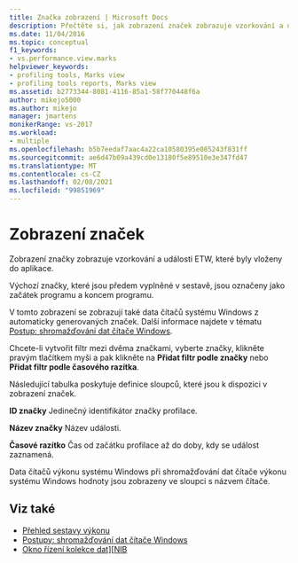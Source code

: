 ```yaml
---
title: Značka zobrazení | Microsoft Docs
description: Přečtěte si, jak zobrazení značek zobrazuje vzorkování a události ETW, které byly vloženy do aplikace.
ms.date: 11/04/2016
ms.topic: conceptual
f1_keywords:
- vs.performance.view.marks
helpviewer_keywords:
- profiling tools, Marks view
- profiling tools reports, Marks view
ms.assetid: b2773344-8081-4116-85a1-58f770448f6a
author: mikejo5000
ms.author: mikejo
manager: jmartens
monikerRange: vs-2017
ms.workload:
- multiple
ms.openlocfilehash: b5b7eedaf7aac4a22ca10580395e085243f831ff
ms.sourcegitcommit: ae6d47b09a439cd0e13180f5e89510e3e347fd47
ms.translationtype: MT
ms.contentlocale: cs-CZ
ms.lasthandoff: 02/08/2021
ms.locfileid: "99851969"
---
```

# <a name="marks-view"></a>Zobrazení značek
Zobrazení značky zobrazuje vzorkování a události ETW, které byly vloženy do aplikace.

 Výchozí značky, které jsou předem vyplněné v sestavě, jsou označeny jako začátek programu a koncem programu.

 V tomto zobrazení se zobrazují také data čítačů systému Windows z automaticky generovaných značek. Další informace najdete v tématu [Postup: shromažďování dat čítače Windows](../profiling/how-to-collect-windows-counter-data.md).

 Chcete-li vytvořit filtr mezi dvěma značkami, vyberte značky, klikněte pravým tlačítkem myši a pak klikněte na **Přidat filtr podle značky** nebo **Přidat filtr podle časového razítka**.

 Následující tabulka poskytuje definice sloupců, které jsou k dispozici v zobrazení značek.

 **ID značky** Jedinečný identifikátor značky profilace.

 **Název značky** Název události.

 **Časové razítko** Čas od začátku profilace až do doby, kdy se událost zaznamená.

 Data čítačů výkonu systému Windows při shromažďování dat čítače výkonu systému Windows hodnoty jsou zobrazeny ve sloupci s názvem čítače.

## <a name="see-also"></a>Viz také
- [Přehled sestavy výkonu](../profiling/performance-report-overview.md)
- [Postupy: shromažďování dat čítače Windows](../profiling/how-to-collect-windows-counter-data.md)
- [ Okno řízení kolekce dat&#93;&#91;NIB](/previous-versions/bb385767(v=vs.110))
